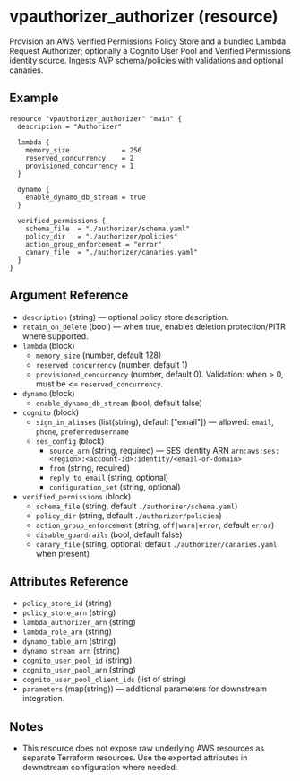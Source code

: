 # vpauthorizer_authorizer (resource)

Provision an AWS Verified Permissions Policy Store and a bundled Lambda Request Authorizer; optionally a Cognito User Pool and Verified Permissions identity source. Ingests AVP schema/policies with validations and optional canaries.

## Example

```hcl
resource "vpauthorizer_authorizer" "main" {
  description = "Authorizer"

  lambda {
    memory_size             = 256
    reserved_concurrency    = 2
    provisioned_concurrency = 1
  }

  dynamo {
    enable_dynamo_db_stream = true
  }

  verified_permissions {
    schema_file  = "./authorizer/schema.yaml"
    policy_dir   = "./authorizer/policies"
    action_group_enforcement = "error"
    canary_file  = "./authorizer/canaries.yaml"
  }
}
```

## Argument Reference

- `description` (string) — optional policy store description.
- `retain_on_delete` (bool) — when true, enables deletion protection/PITR where supported.
- `lambda` (block)
  - `memory_size` (number, default 128)
  - `reserved_concurrency` (number, default 1)
  - `provisioned_concurrency` (number, default 0). Validation: when > 0, must be <= `reserved_concurrency`.
- `dynamo` (block)
  - `enable_dynamo_db_stream` (bool, default false)
- `cognito` (block)
  - `sign_in_aliases` (list(string), default ["email"]) — allowed: `email`, `phone`, `preferredUsername`
  - `ses_config` (block)
    - `source_arn` (string, required) — SES identity ARN `arn:aws:ses:<region>:<account-id>:identity/<email-or-domain>`
    - `from` (string, required)
    - `reply_to_email` (string, optional)
    - `configuration_set` (string, optional)
- `verified_permissions` (block)
  - `schema_file` (string, default `./authorizer/schema.yaml`)
  - `policy_dir` (string, default `./authorizer/policies`)
  - `action_group_enforcement` (string, `off|warn|error`, default `error`)
  - `disable_guardrails` (bool, default false)
  - `canary_file` (string, optional; default `./authorizer/canaries.yaml` when present)

## Attributes Reference

- `policy_store_id` (string)
- `policy_store_arn` (string)
- `lambda_authorizer_arn` (string)
- `lambda_role_arn` (string)
- `dynamo_table_arn` (string)
- `dynamo_stream_arn` (string)
- `cognito_user_pool_id` (string)
- `cognito_user_pool_arn` (string)
- `cognito_user_pool_client_ids` (list of string)
- `parameters` (map(string)) — additional parameters for downstream integration.

## Notes

- This resource does not expose raw underlying AWS resources as separate Terraform resources. Use the exported attributes in downstream configuration where needed.
